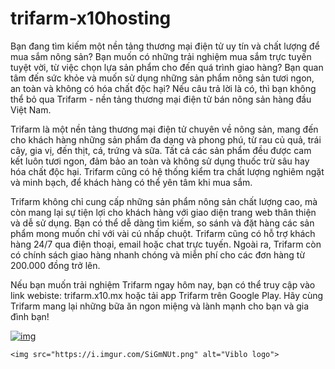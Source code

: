 # trifarm-x10hosting

Bạn đang tìm kiếm một nền tảng thương mại điện tử uy tín và chất lượng để mua sắm nông sản? Bạn muốn có những trải nghiệm mua sắm trực tuyến tuyệt vời, từ việc chọn lựa sản phẩm cho đến quá trình giao hàng? Bạn quan tâm đến sức khỏe và muốn sử dụng những sản phẩm nông sản tươi ngon, an toàn và không có hóa chất độc hại? Nếu câu trả lời là có, thì bạn không thể bỏ qua Trifarm - nền tảng thương mại điện tử bán nông sản hàng đầu Việt Nam.

Trifarm là một nền tảng thương mại điện tử chuyên về nông sản, mang đến cho khách hàng những sản phẩm đa dạng và phong phú, từ rau củ quả, trái cây, gia vị, đến thịt, cá, trứng và sữa. Tất cả các sản phẩm đều được cam kết luôn tươi ngon, đảm bảo an toàn và không sử dụng thuốc trừ sâu hay hóa chất độc hại. Trifarm cũng có hệ thống kiểm tra chất lượng nghiêm ngặt và minh bạch, để khách hàng có thể yên tâm khi mua sắm.

Trifarm không chỉ cung cấp những sản phẩm nông sản chất lượng cao, mà còn mang lại sự tiện lợi cho khách hàng với giao diện trang web thân thiện và dễ sử dụng. Bạn có thể dễ dàng tìm kiếm, so sánh và đặt hàng các sản phẩm mong muốn chỉ với vài cú nhấp chuột. Trifarm cũng có hỗ trợ khách hàng 24/7 qua điện thoại, email hoặc chat trực tuyến. Ngoài ra, Trifarm còn có chính sách giao hàng nhanh chóng và miễn phí cho các đơn hàng từ 200.000 đồng trở lên.

Nếu bạn muốn trải nghiệm Trifarm ngay hôm nay, bạn có thể truy cập vào link webiste: trifarm.x10.mx hoặc tải app Trifarm trên Google Play. Hãy cùng Trifarm mang lại những bữa ăn ngon miệng và lành mạnh cho bạn và gia đình bạn!

[![img](https://i.imgur.com/SiGmNUt.png)](https://trifarm.x10.mx/)

`<img src="https://i.imgur.com/SiGmNUt.png" alt="Viblo logo">`
